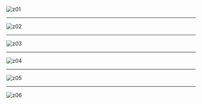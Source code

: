 ![z01](https://res.cloudinary.com/poetrique/image/upload/v1537473495/htmlpoems/mambo/z01.jpg)

- - -

![z02](https://res.cloudinary.com/poetrique/image/upload/v1537473496/htmlpoems/mambo/z02.jpg)

- - -

![z03](https://res.cloudinary.com/poetrique/image/upload/v1537473496/htmlpoems/mambo/z02.jpg)

- - -

![z04](https://res.cloudinary.com/poetrique/image/upload/v1537473496/htmlpoems/mambo/z04.jpg)

- - -

![z05](https://res.cloudinary.com/poetrique/image/upload/v1537473495/htmlpoems/mambo/z05.jpg)

- - -

![z06](https://res.cloudinary.com/poetrique/image/upload/v1537473493/htmlpoems/mambo/z06.jpg)